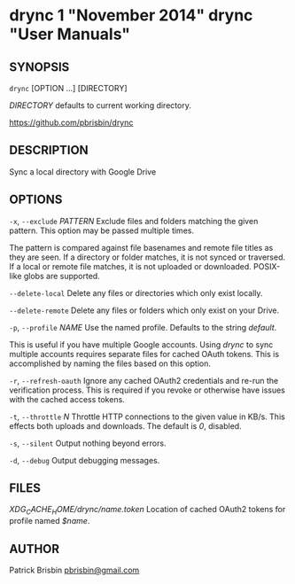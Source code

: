 # drync 1 "November 2014" drync "User Manuals"

## SYNOPSIS

`drync` [OPTION ...] [DIRECTORY]

*DIRECTORY* defaults to current working directory.

https://github.com/pbrisbin/drync

## DESCRIPTION

Sync a local directory with Google Drive

## OPTIONS

`-x`, `--exclude` *PATTERN*
  Exclude files and folders matching the given pattern. This option may be
  passed multiple times.

  The pattern is compared against file basenames and remote file titles as they
  are seen. If a directory or folder matches, it is not synced or traversed. If
  a local or remote file matches, it is not uploaded or downloaded. POSIX-like
  globs are supported.

`--delete-local`
  Delete any files or directories which only exist locally.

`--delete-remote`
  Delete any files or folders which only exist on your Drive.

`-p`, `--profile` *NAME*
  Use the named profile. Defaults to the string *default*.

  This is useful if you have multiple Google accounts. Using *drync* to sync
  multiple accounts requires separate files for cached OAuth tokens. This is
  accomplished by naming the files based on this option.

`-r`, `--refresh-oauth`
  Ignore any cached OAuth2 credentials and re-run the verification process. This
  is required if you revoke or otherwise have issues with the cached access
  tokens.

`-t`, `--throttle` *N*
  Throttle HTTP connections to the given value in KB/s. This effects both
  uploads and downloads. The default is *0*, disabled.

`-s`, `--silent`
  Output nothing beyond errors.

`-d`, `--debug`
  Output debugging messages.

## FILES

*$XDG_CACHE_HOME/drync/$name.token*
  Location of cached OAuth2 tokens for profile named *$name*.

## AUTHOR

Patrick Brisbin <pbrisbin@gmail.com>
